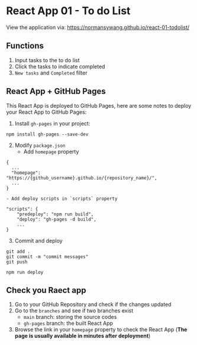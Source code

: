 # React App 01 - To do List

View the application via: https://normansywang.github.io/react-01-todolist/

## Functions
1. Input tasks to the to do list
2. Click the tasks to indicate completed
3. `New tasks` and `Completed` filter

## React App + GitHub Pages
This React App is deployed to GitHub Pages, here are some notes to deploy your React App to GitHub Pages:

1. Install `gh-pages` in your project:
```
npm install gh-pages --save-dev
```

2. Modify `package.json`
    - Add `homepage` property
```
{
  ...
  "homepage": "https://{github_username}.github.io/{repository_name}/",
  ...
}
```

    - Add deploy scripts in `scripts` property
```
"scripts": {
    "predeploy": "npm run build",
    "deploy": "gh-pages -d build",
    ...
}
```

3. Commit and deploy
```
git add .
git commit -m "commit messages"
git push

npm run deploy
```

## Check you Raect app
1. Go to your GitHub Repository and check if the changes updated
2. Go to the `branches` and see if two branches exist
    - `main` branch: storing the source codes
    - `gh-pages` branch: the built React App
4. Browse the link in your `homepage` property to check the React App (**The page is usually available in minutes after deployment**)


